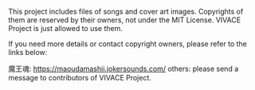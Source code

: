 This project includes files of songs and cover art images.
Copyrights of them are reserved by their owners, not under the MIT License.
VIVACE Project is just allowed to use them.

If you need more details or contact copyright owners, please refer to the links below:

魔王魂: https://maoudamashii.jokersounds.com/
others: please send a message to contributors of VIVACE Project.